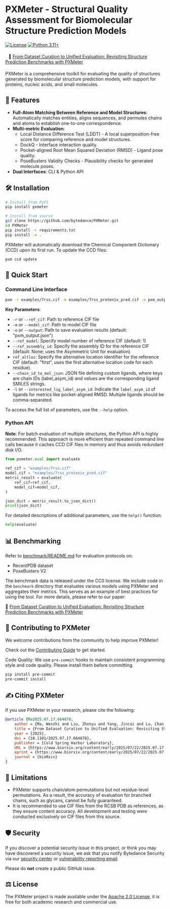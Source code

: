 # PXMeter - Structural Quality Assessment for Biomolecular Structure Prediction Models

[![License](https://img.shields.io/badge/License-Apache%202.0-blue.svg)](https://opensource.org/licenses/Apache-2.0)
[![Python 3.11+](https://img.shields.io/badge/python-3.11%2B-blue.svg)](https://www.python.org/downloads/)

<div align="left" style="margin: 20px 0;">
<span style="margin: 0 10px;">📄 <a href="https://www.biorxiv.org/content/10.1101/2025.07.17.664878v1">From Dataset Curation to Unified Evaluation: Revisiting
 Structure Prediction Benchmarks with PXMeter</a></span>
</div>

PXMeter is a comprehensive toolkit for evaluating the quality of structures generated by biomolecular structure prediction models, with support for proteins, nucleic acids, and small molecules.

## 🌟 Features
- **Full-Atom Matching Between Reference and Model Structures**: Automatically matches entities, aligns sequences, and permutes chains and atoms to establish one-to-one correspondence.
- **Multi-metric Evaluation**:
  - Local Distance Difference Test (LDDT) - A local superposition-free score for comparing reference and model structures.
  - DockQ - Interface interaction quality.
  - Pocket-aligned Root Mean Squared Deviation (RMSD) - Ligand pose quality.
  - PoseBusters Validity Checks - Plausibility checks for generated molecule poses.
- **Dual Interfaces**: CLI & Python API

## 🛠️ Installation

```bash
# Install from PyPI
pip install pxmeter

# Install from source
git clone https://github.com/bytedance/PXMeter.git
cd PXMeter
pip install -r requirements.txt
pip install -e .
```

PXMeter will automatically download the Chemical Component Dictionary (CCD) upon its first run. To update the CCD files:

```bash
pxm ccd update
```

## 🚀 Quick Start

### Command Line Interface
```bash
pxm -r examples/7rss.cif -m examples/7rss_protenix_pred.cif -o pxm_output.json
```

**Key Parameters**:
- `-r` or `--ref_cif`: Path to reference CIF file
- `-m` or `--model_cif`: Path to model CIF file
- `-o` or `--output`: Path to save evaluation results (default: "pxm_output.json")
- `--ref_model`: Specify model number of reference CIF (default: 1)
- `--ref_assembly_id`: Specify the assembly ID for the reference CIF (default: None; uses the Asymmetric Unit for evaluation)
- `ref_altloc`: Specify the alternative location identifier for the reference CIF (default: "first", uses the first alternative location code for each residue).
- `--chain_id_to_mol_json`: JSON file defining custom ligands, where keys are chain IDs (label_asym_id) and values are the corresponding ligand SMILES strings.
- `-l` or `--interested_lig_label_asym_id`: Indicate the `label_asym_id` of ligands for metrics like pocket-aligned RMSD. Multiple ligands should be comma-separated.

To access the full list of parameters, use the `--help` option.

### Python API
**Note**: For batch evaluation of multiple structures, the Python API is highly recommended. This approach is more efficient than repeated command line calls because it caches CCD CIF files in memory and thus avoids redundant disk I/O.


```python
from pxmeter.eval import evaluate

ref_cif = "examples/7rss.cif"
model_cif = "examples/7rss_protenix_pred.cif"
metric_result = evaluate(
    ref_cif=ref_cif,
    model_cif=model_cif,
)

json_dict = metric_result.to_json_dict()
print(json_dict)
```

For detailed descriptions of additional parameters, use the `help()` function:
```python
help(evaluate)
```

## 📊 Benchmarking
Refer to [benchmark/README.md](./benchmark/README.md) for evaluation protocols on:
- RecentPDB dataset
- PoseBusters V2

The benchmark data is released under the CC0 license.
We include code in the `benchmark` directory that evaluates various models using PXMeter and aggregates their metrics.
This serves as an example of best practices for using the tool. For more details, please refer to our paper:

📄 <a href="https://www.biorxiv.org/content/10.1101/2025.07.17.664878v1">From Dataset Curation to Unified Evaluation: Revisiting
 Structure Prediction Benchmarks with PXMeter</a>



## 💪 Contributing to PXMeter
We welcome contributions from the community to help improve PXMeter!

Check out the [Contributing Guide](CONTRIBUTING.md) to get started.

Code Quality: We use `pre-commit` hooks to maintain consistent programming style and code quality. Please install them before committing.

```bash
pip install pre-commit
pre-commit install
```


## ✍️ Citing PXMeter
If you use PXMeter in your research, please cite the following:
```bibtex
@article {Ma2025.07.17.664878,
	author = {Ma, Wenzhi and Liu, Zhenyu and Yang, Jincai and Lu, Chan and Zhang, Hanyu and Xiao, Wenzhi},
	title = {From Dataset Curation to Unified Evaluation: Revisiting Structure Prediction Benchmarks with PXMeter},
	year = {2025},
	doi = {10.1101/2025.07.17.664878},
	publisher = {Cold Spring Harbor Laboratory},
	URL = {https://www.biorxiv.org/content/early/2025/07/22/2025.07.17.664878},
	eprint = {https://www.biorxiv.org/content/early/2025/07/22/2025.07.17.664878.full.pdf},
	journal = {bioRxiv}
}
```


## 🚧 Limitations
- PXMeter supports chain/atom permutations but not residue-level permutations. As a result, the accuracy of evaluation for branched chains, such as glycans, cannot be fully guaranteed.
- It is recommended to use CIF files from the RCSB PDB as references, as they ensure content accuracy. All development and testing were conducted exclusively on CIF files from this source.


## 🛡️ Security
If you discover a potential security issue in this project, or think you may
have discovered a security issue, we ask that you notify Bytedance Security via our [security center](https://security.bytedance.com/src) or [vulnerability reporting email](sec@bytedance.com).

Please do **not** create a public GitHub issue.

## ⚖️ License
The PXMeter project is made available under the [Apache 2.0 License](./LICENSE), it is free for both academic research and commercial use.
